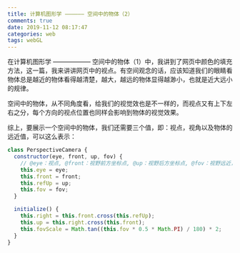 ```yaml
---
title: 计算机图形学 —————— 空间中的物体（2）
comments: true
date: 2019-11-12 08:17:47
categories: web
tags: webGL
---
```


在计算机图形学 —————— 空间中的物体（1）中，我讲到了网页中颜色的填充方法，这一篇，我来讲讲网页中的视点。有空间观念的话，应该知道我们的眼睛看物体总是越近的物体看得越清楚，越大，越远的物体显得越渺小，也就是近大远小的规律。

空间中的物体，从不同角度看，给我们的视觉效也是不一样的，而视点又有上下左右之分，每个方向的视点位置也同样会影响到物体的视觉效果。

综上，要展示一个空间中的物体，我们还需要三个值，即：视点，视角以及物体的远近值，可以这么表示：

```js
class PerspectiveCamera {
  constructor(eye, front, up, fov) {
    // @eye：视点, @front：视野前方坐标点, @up：视野后方坐标点, @fov：视野远近，近大远小;
    this.eye = eye;
    this.front = front;
    this.refUp = up;
    this.fov = fov;
  }

  initialize() {
    this.right = this.front.cross(this.refUp);
    this.up = this.right.cross(this.front);
    this.fovScale = Math.tan((this.fov * 0.5 * Math.PI) / 180) * 2;
  }
}
```
